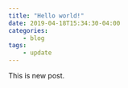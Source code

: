 ```yaml
---
title: "Hello world!"
date: 2019-04-18T15:34:30-04:00
categories:
    - blog
tags:
    - update
---
```

This is new post.